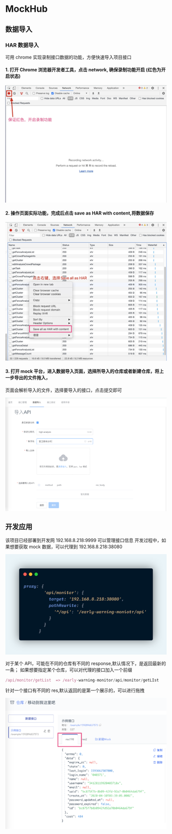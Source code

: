 # MockHub

## 数据导入

### HAR 数据导入

可用 chrome 实现录制接口数据的功能，方便快速导入项目接口

#### 1. 打开 Chrome 浏览器开发者工具，点击 network, 确保录制功能开启 (红色为开启状态)

![shadow-step1Img](../assets/import-step1.jpg)

#### 2. 操作页面实际功能，完成后点击 save as HAR with content,将数据保存

![shadow-step2Img](../assets/import-step2.jpg)

#### 3. 打开 mock 平台，进入数据导入页面，选择所导入的仓库或者新建仓库，将上一步导出的文件拖入，

页面会解析导入的文件，选择要导入的接口，点击提交即可

![shadow-step3Img](../assets/import-step3.png)

## 开发应用

该项目已经部署到开发网 192.168.8.218:9999 可以管理接口信息
开发过程中，如果想要获取 mock 数据，可以代理到 192.168.8.218:38080

![step3Img](../assets/carbon1.png)

对于某个 API，可能在不同的仓库有不同的 response,默认情况下，是返回最新的一条；
如果想要指定某个仓库，可以对代理的接口加入一个前缀

```js
/api/monitor/getList  => /early-warning-monitor/api/monitor/getLIst
```

针对一个接口有不同的 res,默认返回的是第一个展示的，可以进行拖拽

![res-step](../assets/res-step.png)
